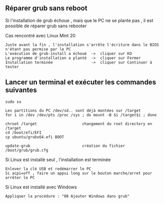 ## Réparer grub sans reboot

Si l'installation de grub échoue , mais que le PC ne se plante pas , il est possible de réparer grub sans rebooter

Cas rencontré avec Linux Mint 20

	Juste avant la fin , l'installation s'arrête l'écriture dans le BIOS n'étant pas permise par le PC
	L'exécution de grub-install a échoué  ->  cliquer sur KO
	Le programme d'installation a planté  ->  cliquer sur Fermer 
	Installation terminée                 ->  cliquer sur Continuer à tester

## Lancer un terminal et exécuter les commandes suivantes

	sudo su

	Les partitions du PC /dev/sd.. sont déjà montées sur /target
	for i in /dev /dev/pts /proc /sys ; do mount -B $i /target$i ; done

	chroot /target                    changement du root directory en /target
	cd /boot/efi/EFI
	cp ubuntu/grubx64.efi BOOT

	update-grub                       création du fichier /boot/grub/grub.cfg

Si Linux est installé seul , l'installation est terminée

	Enlever la clé USB et redémarrer le PC
	Si acpi=off , faire un appui long sur le bouton marche/arret pour arrêter le PC

Si Linux est installé avec Windows

	Appliquer la procédure : "08 Ajouter Windows dans grub"
